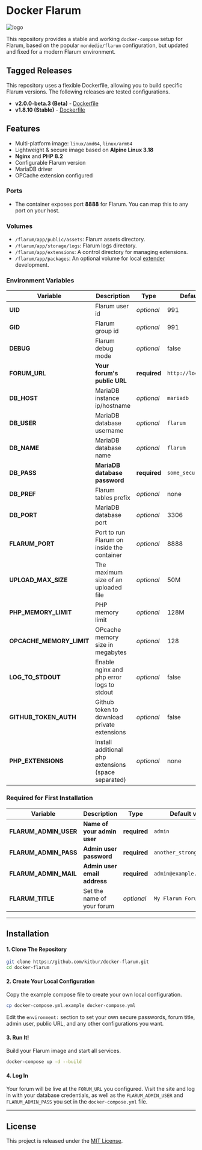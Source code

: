 # Docker Flarum

![logo](https://i.imgur.com/Bjrtbsc.png)

This repository provides a stable and working `docker-compose` setup for Flarum, based on the popular `mondedie/flarum` configuration, but updated and fixed for a modern Flarum environment.

## Tagged Releases

This repository uses a flexible Dockerfile, allowing you to build specific Flarum versions. The following releases are tested configurations.

- **v2.0.0-beta.3 (Beta)** - [Dockerfile](https://github.com/kitbur/docker-flarum/blob/v2.0.0-beta.3/Dockerfile)
- **v1.8.10 (Stable)** - [Dockerfile](https://github.com/kitbur/docker-flarum/blob/v1.8.10/Dockerfile)

## Features

-   Multi-platform image: `linux/amd64`, `linux/arm64`
-   Lightweight & secure image based on **Alpine Linux 3.18**
-   **Nginx** and **PHP 8.2**
-   Configurable Flarum version
-   MariaDB driver
-   OPCache extension configured

### Ports

-   The container exposes port **8888** for Flarum. You can map this to any port on your host.

### Volumes

-   `/flarum/app/public/assets`: Flarum assets directory.
-   `/flarum/app/storage/logs`: Flarum logs directory.
-   `/flarum/app/extensions`: A control directory for managing extensions.
-   `/flarum/app/packages`: An optional volume for local [extender](https://docs.flarum.org/extend) development.

### Environment Variables

| Variable | Description | Type | Default value |
| -------- | ----------- | ---- | ------------- |
| **UID** | Flarum user id | *optional* | 991
| **GID** | Flarum group id | *optional* | 991
| **DEBUG** | Flarum debug mode | *optional* | false
| **FORUM\_URL** | **Your forum's public URL** | **required** | `http://localhost:8080`
| **DB\_HOST** | MariaDB instance ip/hostname | *optional* | `mariadb`
| **DB\_USER** | MariaDB database username | *optional* | `flarum`
| **DB\_NAME** | MariaDB database name | *optional* | `flarum`
| **DB\_PASS** | **MariaDB database password** | **required** | `some_secure_password`
| **DB\_PREF** | Flarum tables prefix | *optional* | none
| **DB\_PORT** | MariaDB database port | *optional* | 3306
| **FLARUM\_PORT** | Port to run Flarum on inside the container | *optional* | 8888
| **UPLOAD\_MAX\_SIZE** | The maximum size of an uploaded file | *optional* | 50M
| **PHP\_MEMORY\_LIMIT** | PHP memory limit | *optional* | 128M |
| **OPCACHE\_MEMORY\_LIMIT** | OPcache memory size in megabytes | *optional* | 128
| **LOG\_TO\_STDOUT** | Enable nginx and php error logs to stdout | *optional* | false
| **GITHUB\_TOKEN\_AUTH** | Github token to download private extensions | *optional* | false
| **PHP\_EXTENSIONS** | Install additional php extensions (space separated) | *optional* | none

### Required for First Installation

| Variable                | Description                   | Type       | Default value |
| ----------------------- | ----------------------------- | ---------- | ------------- |
| **FLARUM\_ADMIN\_USER** | **Name of your admin user** | **required** | `admin`         |
| **FLARUM\_ADMIN\_PASS** | **Admin user password** | **required** | `another_strong_password` |
| **FLARUM\_ADMIN\_MAIL** | **Admin user email address** | **required** | `admin@example.com` |
| **FLARUM\_TITLE** | Set the name of your forum    | *optional* | `My Flarum Forum` |

---

## Installation

#### 1. Clone The Repository

```bash
git clone https://github.com/kitbur/docker-flarum.git
cd docker-flarum
```

#### 2. Create Your Local Configuration

Copy the example compose file to create your own local configuration.

```bash
cp docker-compose.yml.example docker-compose.yml
```
Edit the `environment:` section to set your own secure passwords, forum title, admin user, public URL, and any other configurations you want.

#### 3. Run It!

Build your Flarum image and start all services.

```bash
docker-compose up -d --build
```

#### 4. Log In

Your forum will be live at the `FORUM_URL` you configured. Visit the site and log in with your database credentials, as well as the `FLARUM_ADMIN_USER` and `FLARUM_ADMIN_PASS` you set in the `docker-compose.yml` file.

---

## License

This project is released under the [MIT License](LICENSE).